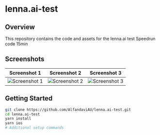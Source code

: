 # lenna.ai-test

## Overview

This repository contains the code and assets for the lenna.ai test
Speedrun code 15min

## Screenshots

| Screenshot 1                       | Screenshot 2                       | Screenshot 3                       |
| -----------------------------------|-----------------------------------|-----------------------------------|
| ![Screenshot 1](https://github.com/AlfandaviAU/lenna.ai-test/assets/64778810/d067640d-95e6-4575-9811-c9859fad97b0) | ![Screenshot 2](https://github.com/AlfandaviAU/lenna.ai-test/assets/64778810/fa822397-3d72-4d63-a16b-8e8ef9cb0798) | ![Screenshot 3](https://github.com/AlfandaviAU/lenna.ai-test/assets/64778810/e97a47c0-2ec4-450f-a565-e6f3ed2da0c3) |


## Getting Started
```bash
git clone https://github.com/AlfandaviAU/lenna.ai-test.git
cd lenna.ai-test
yarn install
yarn ios
# Additional setup commands
